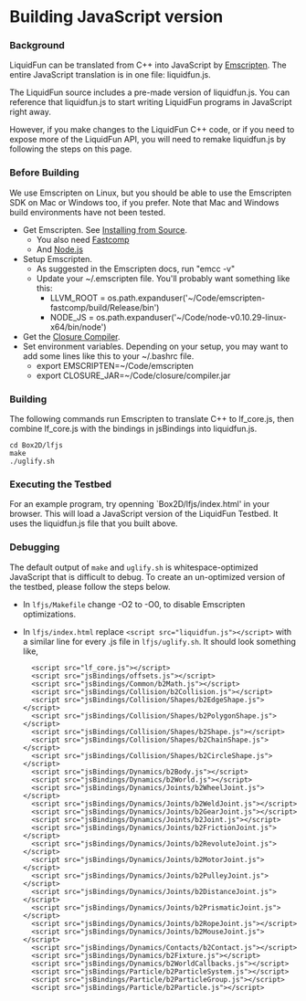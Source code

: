 # Building JavaScript version

### Background

LiquidFun can be translated from C++ into JavaScript by
[Emscripten](http://github.com/kripken/emscripten/wiki).
The entire JavaScript translation is in one file: liquidfun.js.

The LiquidFun source includes a pre-made version of liquidfun.js.
You can reference that liquidfun.js to start writing LiquidFun programs
in JavaScript right away.

However, if you make changes to the LiquidFun C++ code, or if you need
to expose more of the LiquidFun API, you will need to remake liquidfun.js
by following the steps on this page.

### Before Building

We use Emscripten on Linux, but you should be able to use the Emscripten SDK
on Mac or Windows too, if you prefer. Note that Mac and Windows build
environments have not been tested.

-   Get Emscripten. See [Installing from Source](http://github.com/kripken/emscripten/wiki/Emscripten-SDK#installing-from-source). 
    -   You also need [Fastcomp](http://github.com/kripken/emscripten/wiki/LLVM-Backend#getting-fastcomp)
    -   And [Node.js](http://nodejs.org/download/)
-   Setup Emscripten.
    -   As suggested in the Emscripten docs, run "emcc -v"
    -   Update your ~/.emscripten file. You'll probably want something like this:
        -   LLVM_ROOT = os.path.expanduser('~/Code/emscripten-fastcomp/build/Release/bin')
        -   NODE_JS = os.path.expanduser('~/Code/node-v0.10.29-linux-x64/bin/node')
-   Get the [Closure Compiler](http://developers.google.com/closure/compiler/).
-   Set environment variables. Depending on your setup, you may want to add
    some lines like this to your ~/.bashrc file.
    - export EMSCRIPTEN=~/Code/emscripten
    - export CLOSURE_JAR=~/Code/closure/compiler.jar

### Building

The following commands run Emscripten to translate C++ to lf_core.js,
then combine lf_core.js with the bindings in jsBindings into liquidfun.js.

    cd Box2D/lfjs
    make
    ./uglify.sh

### Executing the Testbed

For an example program, try openning `Box2D/lfjs/index.html' in your browser.
This will load a JavaScript version of the LiquidFun Testbed. It uses
the liquidfun.js file that you built above.

### Debugging

The default output of `make` and `uglify.sh` is whitespace-optimized
JavaScript that is difficult to debug. To create an un-optimized version
of the testbed, please follow the steps below.

+ In `lfjs/Makefile` change -O2 to -O0, to disable Emscripten optimizations.
+ In `lfjs/index.html` replace `<script src="liquidfun.js"></script>` with
  a similar line for every .js file in `lfjs/uglify.sh`. It should look
  something like,

        <script src="lf_core.js"></script>
        <script src="jsBindings/offsets.js"></script>
        <script src="jsBindings/Common/b2Math.js"></script>
        <script src="jsBindings/Collision/b2Collision.js"></script>
        <script src="jsBindings/Collision/Shapes/b2EdgeShape.js"></script>
        <script src="jsBindings/Collision/Shapes/b2PolygonShape.js"></script>
        <script src="jsBindings/Collision/Shapes/b2Shape.js"></script>
        <script src="jsBindings/Collision/Shapes/b2ChainShape.js"></script>
        <script src="jsBindings/Collision/Shapes/b2CircleShape.js"></script>
        <script src="jsBindings/Dynamics/b2Body.js"></script>
        <script src="jsBindings/Dynamics/b2World.js"></script>
        <script src="jsBindings/Dynamics/Joints/b2WheelJoint.js"></script>
        <script src="jsBindings/Dynamics/Joints/b2WeldJoint.js"></script>
        <script src="jsBindings/Dynamics/Joints/b2GearJoint.js"></script>
        <script src="jsBindings/Dynamics/Joints/b2Joint.js"></script>
        <script src="jsBindings/Dynamics/Joints/b2FrictionJoint.js"></script>
        <script src="jsBindings/Dynamics/Joints/b2RevoluteJoint.js"></script>
        <script src="jsBindings/Dynamics/Joints/b2MotorJoint.js"></script>
        <script src="jsBindings/Dynamics/Joints/b2PulleyJoint.js"></script>
        <script src="jsBindings/Dynamics/Joints/b2DistanceJoint.js"></script>
        <script src="jsBindings/Dynamics/Joints/b2PrismaticJoint.js"></script>
        <script src="jsBindings/Dynamics/Joints/b2RopeJoint.js"></script>
        <script src="jsBindings/Dynamics/Joints/b2MouseJoint.js"></script>
        <script src="jsBindings/Dynamics/Contacts/b2Contact.js"></script>
        <script src="jsBindings/Dynamics/b2Fixture.js"></script>
        <script src="jsBindings/Dynamics/b2WorldCallbacks.js"></script>
        <script src="jsBindings/Particle/b2ParticleSystem.js"></script>
        <script src="jsBindings/Particle/b2ParticleGroup.js"></script>
        <script src="jsBindings/Particle/b2Particle.js"></script>

